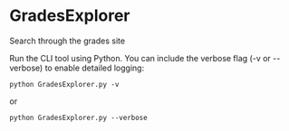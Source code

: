 # GradesExplorer
Search through the grades site

Run the CLI tool using Python. You can include the verbose flag (-v or --verbose) to enable detailed logging:
```
python GradesExplorer.py -v
```

or

```
python GradesExplorer.py --verbose
```

